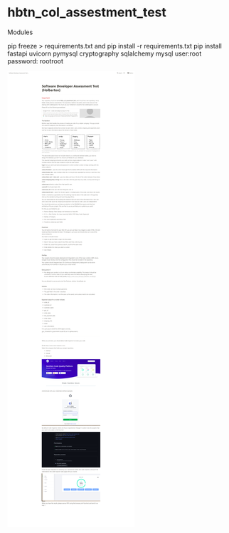 # hbtn_col_assestment_test
Modules

pip freeze > requirements.txt  and pip install -r requirements.txt
pip install fastapi uvicorn pymysql cryptography sqlalchemy
mysql user:root  password: rootroot

![](instruccionesreto.png)